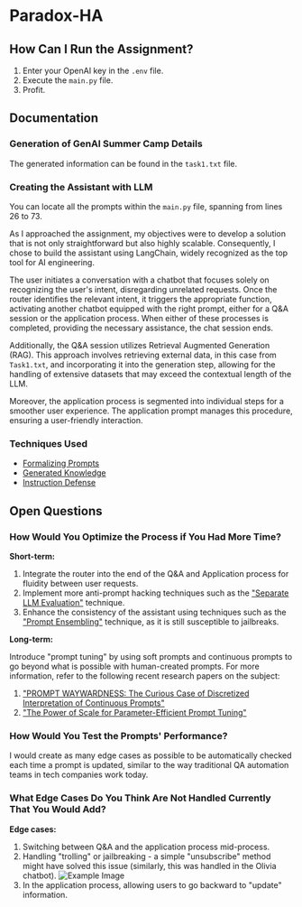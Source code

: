 ﻿# Paradox-HA

## How Can I Run the Assignment?

1. Enter your OpenAI key in the `.env` file.
2. Execute the `main.py` file.
3. Profit.

## Documentation

### Generation of GenAI Summer Camp Details

The generated information can be found in the `task1.txt` file.

### Creating the Assistant with LLM

You can locate all the prompts within the `main.py` file, spanning from lines 26 to 73.

As I approached the assignment, my objectives were to develop a solution that is not only straightforward but also highly scalable. Consequently, I chose to build the assistant using LangChain, widely recognized as the top tool for AI engineering.

The user initiates a conversation with a chatbot that focuses solely on recognizing the user's intent, disregarding unrelated requests. Once the router identifies the relevant intent, it triggers the appropriate function, activating another chatbot equipped with the right prompt, either for a Q&A session or the application process. When either of these processes is completed, providing the necessary assistance, the chat session ends.

Additionally, the Q&A session utilizes Retrieval Augmented Generation (RAG). This approach involves retrieving external data, in this case from `Task1.txt`, and incorporating it into the generation step, allowing for the handling of extensive datasets that may exceed the contextual length of the LLM.

Moreover, the application process is segmented into individual steps for a smoother user experience. The application prompt manages this procedure, ensuring a user-friendly interaction.

### Techniques Used

- [Formalizing Prompts](https://learnprompting.org/docs/basics/formalizing)
- [Generated Knowledge](https://learnprompting.org/docs/intermediate/generated_knowledge)
- [Instruction Defense](https://learnprompting.org/docs/prompt_hacking/defensive_measures/instruction)

## Open Questions

### How Would You Optimize the Process if You Had More Time?

**Short-term:**

1. Integrate the router into the end of the Q&A and Application process for fluidity between user requests.
2. Implement more anti-prompt hacking techniques such as the ["Separate LLM Evaluation"](https://learnprompting.org/docs/prompt_hacking/defensive_measures/llm_eval) technique.
3. Enhance the consistency of the assistant using techniques such as the ["Prompt Ensembling"](https://learnprompting.org/docs/reliability/ensembling) technique, as it is still susceptible to jailbreaks.

**Long-term:**

Introduce "prompt tuning" by using soft prompts and continuous prompts to go beyond what is possible with human-created prompts. For more information, refer to the following recent research papers on the subject:
1. ["PROMPT WAYWARDNESS: The Curious Case of Discretized Interpretation of Continuous Prompts"](https://arxiv.org/pdf/2112.08348.pdf)
2. ["The Power of Scale for Parameter-Efficient Prompt Tuning"](https://arxiv.org/pdf/2104.08691.pdf)

### How Would You Test the Prompts' Performance?

I would create as many edge cases as possible to be automatically checked each time a prompt is updated, similar to the way traditional QA automation teams in tech companies work today.

### What Edge Cases Do You Think Are Not Handled Currently That You Would Add?

**Edge cases:**
1. Switching between Q&A and the application process mid-process.
2. Handling "trolling" or jailbreaking - a simple "unsubscribe" method might have solved this issue (similarly, this was handled in the Olivia chatbot). ![Example Image](https://i.imgur.com/oODjatf.jpeg)
3. In the application process, allowing users to go backward to "update" information.
